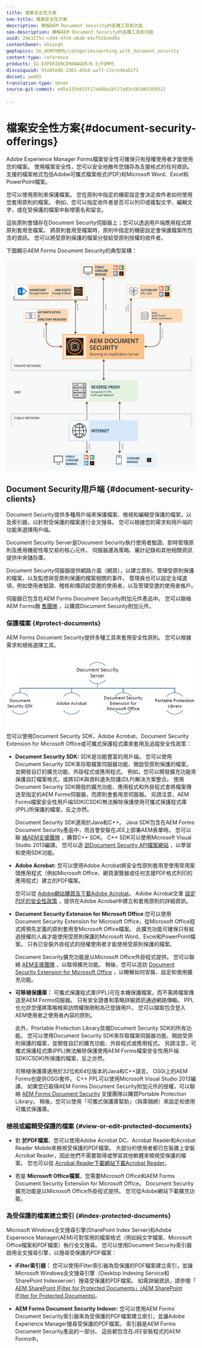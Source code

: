 ```yaml
---
title: 檔案安全性方案
seo-title: 檔案安全性方案
description: 瞭解AEM Document Security的各種工具和功能
seo-description: 瞭解AEM Document Security的各種工具和功能
uuid: 24e3275c-cd44-47c0-a6a0-e4cfb1bced8a
contentOwner: khsingh
geptopics: SG_AEMFORMS/categories/working_with_document_security
content-type: reference
products: SG_EXPERIENCEMANAGER/6.5/FORMS
discoiquuid: 91e85e86-2361-4d1d-aa73-c3cce46ab1f1
docset: aem65
translation-type: tm+mt
source-git-commit: e45e335d433f17a48ba1bf27a93c5b1003369512

---
```



# 檔案安全性方案{#document-security-offerings}

Adobe Experience Manager Forms檔案安全性可確保只有授權使用者才能使用您的檔案。 使用檔案安全性，您可以安全地散布您儲存為支援格式的任何資訊。 支援的檔案格式包括Adobe可攜式檔案格式(PDF)和Microsoft Word、Excel和PowerPoint檔案。

您可以使用原則來保護檔案。 您在原則中指定的機密設定會決定收件者如何使用您套用原則的檔案。 例如，您可以指定收件者是否可以列印或複製文字、編輯文字，或在受保護的檔案中新增簽名和留言。

這些原則會儲存在Document Security伺服器上；您可以透過用戶端應用程式將原則套用至檔案。 將原則套用至檔案時，原則中指定的機密設定會保護檔案所包含的資訊。 您可以將受原則保護的檔案分發給受原則授權的收件者。

下圖顯示AEM Forms Document Security的典型架構：

![檔案安全性——建議的架構](do-not-localize/document_security_architecture.png)

## Document Security用戶端 {#document-security-clients}

Document Security提供多種用戶端來保護檔案、檢視和編輯受保護的檔案，以及索引器，以針對受保護的檔案進行全文搜尋。 您可以根據您的需求和用戶端的功能來選擇用戶端。

Document Security Server是Document Security執行使用者驗證、即時管理原則及應用機密性等交易的核心元件。 伺服器還為策略、審計記錄和其他相關資訊提供中央儲存庫。

Document Security伺服器提供網路介面（網頁），以建立原則、管理受原則保護的檔案，以及監控與受原則保護的檔案相關的事件。 管理員也可以設定全域選項，例如使用者驗證、稽核和傳訊給受邀的使用者，以及管理受邀的使用者帳戶。

伺服器已包含在AEM Forms Document Security附加元件產品中。 您可以聯絡AEM Forms銷 [售團隊](https://www.adobe.com/products/request-consultation/marketing-cloud.html?s_osc=70114000002JNwKAAW&s_iid=70114000002JHs3AAG) ，以購買Document Security附加元件。

### 保護檔案 {#protect-documents}

AEM Forms Document Security提供多種工具來套用安全性原則。 您可以根據需求和規格選擇工具。

![檔案安全性產品](assets/document-security-offerings.png)

您可以使用Document Security SDK、Adobe Acrobat、Document Security Extension for Microsoft Office或可攜式保護程式庫來套用及追蹤安全性政策：

* **Document Security SDK:** SDK是功能豐富的用戶端。 您可以使用Document Security SDK來存取檔案伺服器功能、開啟受原則保護的檔案，並開發自訂的擴充功能、外掛程式或應用程式。 例如，您可以開發擴充功能來保護自訂檔案格式，或將SDK與資料遺失防護(DLP)解決方案整合。 使用Document Security SDK開發的擴充功能、應用程式和外掛程式會將檔案傳送至指定的AEM Forms伺服器，而原則會套用至伺服器。 另請注意，AEM Forms檔案安全性用戶端SDK(CSDK)無法解除保護使用可攜式保護程式庫(PPL)所保護的檔案，反之亦然。

   Document Security SDK適用於Java和C++。 Java SDK包含在AEM Forms Document Security產品中，而且會安裝在JEE上部署AEM表單時。 您可以聯 [絡AEM支援團隊](https://helpx.adobe.com/marketing-cloud/contact-support.html) ，購買C++ SDK。 C++ SDK可以使用Microsoft Visual Studio 2013編譯。 您可以造 [訪Document Security API檔案網站](https://help.adobe.com/en_US/livecycle/11.0/Services/WS92d06802c76abadb76c48dfe12dbeb3e281-7ff0.2.html) ，以學習和使用SDK功能。

* **Adobe Acrobat:** 您可以使用Adobe Acrobat將安全性原則套用至使用常用案頭應用程式（例如Microsoft Office、網頁瀏覽器或任何支援PDF格式列印的應用程式）建立的PDF檔案。

   您可以從 [Adobe網站購買及下載Adobe Acrobat](https://acrobat.adobe.com/us/en/free-trial-download.html)。 Adobe Acrobat文章 [設定PDF的安全性政策](https://helpx.adobe.com/acrobat/using/setting-security-policies-pdfs.html) ，提供在Adobe Acrobat中建立和套用原則的詳細資訊。

* **Document Security Extension for Microsoft Office**:您可以使用Document Security Extension for Microsoft Office，從Microsoft Office程式將預先定義的原則套用至Microsoft Office檔案。 此擴充功能可確保只有經過授權的人員才能使用受原則保護的Microsoft Word、Excel和PowerPoint檔案。 只有已安裝外掛程式的授權使用者才能使用受原則保護的檔案。

   Document Security擴充功能是以Microsoft Office外掛程式提供。 您可以聯絡 [AEM支援團隊](https://helpx.adobe.com/ca/marketing-cloud/contact-support.html) ，以取得擴充功能。 稍後，您可以造訪 [Document Security Extension for Microsoft Office](https://helpx.adobe.com/aem-forms/aem-document-security/download-installer.html) ，以瞭解如何安裝、設定和使用擴充功能。

* **可移植保護庫：** 可攜式保護程式庫(PPL)可在本機保護檔案，而不需將檔案傳送至AEM Forms伺服器。 只有安全證書和策略詳細資訊通過網路傳輸。 PPL也允許您僅將策略檢索訪問權限限制為已登錄用戶。 您可以擷取包含登入AEM使用者之使用者內容的原則。

   此外，Prortable Protection Library具備Document Security SDK的所有功能。 您可以使用Document Security SDK來存取檔案伺服器功能、開啟受原則保護的檔案，並開發自訂的擴充功能、外掛程式或應用程式。 另請注意，可攜式保護程式庫(PPL)無法解除保護使用AEM Forms檔案安全性用戶端SDK(CSDK)所保護的檔案，反之亦然。

   可移植保護庫適用於32位和64位版本的Java和C++語言。 OSGi上的AEM Forms也提供OSGi套件。 C++ PPL可以使用Microsoft Visual Studio 2013編譯。 如果您已取得AEM Forms Document Security附加元件的授權，可以聯絡 [AEM Forms Document Security](https://helpx.adobe.com/marketing-cloud/contact-support.html) 支援團隊以購買Portable Protection Library。 稍後，您可以使用「可攜式保護庫幫助」（與庫捆綁）來設定和使用可攜式保護庫。

### 檢視或編輯受保護的檔案 {#view-or-edit-protected-documents}

* 對 **於PDF檔案**，您可以使用Adobe Acrobat DC、Acrobat Reader和Acrobat Reader Mobile來檢視受保護的PDF檔案。 大部分的使用者都已在裝置上安裝Acrobat Reader，因此他們不需要取得或學習其他軟體來檢視受保護的檔案。 您也可以從 [Acrobat Reader下載網站下載Acrobat Reader](https://get.adobe.com/reader/)。

* 若是 **Microsoft Office檔案**，您需要Microsoft Office和AEM Forms Document Security Extension for Microsoft Office。 Document Security擴充功能是以Microsoft Office外掛程式提供。 您可從Adobe網站下載擴充功能。

### 為受保護的檔案建立索引 {#index-protected-documents}

Microsoft Windows全文搜尋引擎(SharePoint Index Server)和Adobe Experience Manager(AEM)可對常用的檔案格式（例如純文字檔案、Microsoft Office檔案和PDF檔案）執行全文搜尋。 您可以使用Document Security索引器啟用全文搜尋引擎，以搜尋受保護的PDF檔案：

* **iFilter索引器：** 您可以使用iFilter索引器為受保護的PDF檔案建立索引，並讓Microsoft Windows全文搜尋引擎（Desktop Indexing Service和SharePoint Indexserver）搜尋受保護的PDF檔案。 如需詳細資訊，請參閱「 [AEM SharePoint IFilter for Protected Documents」(AEM SharePoint IFilter for Protected Documents)](assets/sharepoint-ifilter-doc-security.pdf)。

* **AEM Forms Document Security Indexer:** 您可以使用AEM Forms Document Security索引器來為受保護的PDF檔案建立索引，並讓Adobe Experience Manager搜尋受保護的PDF檔案。 索引器是AEM Forms Document Security產品的一部分。 這些都包含在JEE安裝程式的AEM Forms中。

